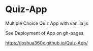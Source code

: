# Quiz-App
Multiple Choice Quiz App with vanilla js

See Deployment of App on gh-pages

https://joshua360x.github.io/Quiz-App/
